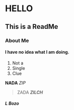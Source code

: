 # HELLO
## This is a ReadMe
### About Me

#### I have no idea what I am doing.
1. Not a
1. Single
1. Clue

__NADA__
_ZIP_
> ZADA
_**ZILCH**_
##### L Bozo
<!--
**C1trusOrange/C1trusOrange** is a ✨ _special_ ✨ repository because its `README.md` (this file) appears on your GitHub profile.

Here are some ideas to get you started:

- 🔭 I’m currently working on ...
- 🌱 I’m currently learning ...
- 👯 I’m looking to collaborate on ...
- 🤔 I’m looking for help with ...
- 💬 Ask me about ...
- 📫 How to reach me: ...
- 😄 Pronouns: ...
- ⚡ Fun fact: ...
-->
